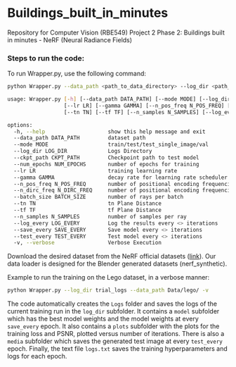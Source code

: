 # Buildings_built_in_minutes
Repository for Computer Vision (RBE549) Project 2 Phase 2: Buildings built in minutes - NeRF (Neural Radiance Fields)

### Steps to run the code:

To run Wrapper.py, use the following command:
```bash
python Wrapper.py --data_path <path_to_data_directory> --log_dir <path_to_log_directory>

usage: Wrapper.py [-h] [--data_path DATA_PATH] [--mode MODE] [--log_dir LOG_DIR] [--ckpt_path CKPT_PATH] [--num_epochs NUM_EPOCHS]
                  [--lr LR] [--gamma GAMMA] [--n_pos_freq N_POS_FREQ] [--n_dirc_freq N_DIRC_FREQ] [--batch_size BATCH_SIZE]
                  [--tn TN] [--tf TF] [--n_samples N_SAMPLES] [--log_every LOG_EVERY] [--save_every SAVE_EVERY] [--test_every TEST_EVERY] [-v]

options:
  -h, --help                    show this help message and exit
  --data_path DATA_PATH         dataset path
  --mode MODE                   train/test/test_single_image/val
  --log_dir LOG_DIR             Logs Directory
  --ckpt_path CKPT_PATH         Checkpoint path to test model
  --num_epochs NUM_EPOCHS       number of epochs for training
  --lr LR                       training learning rate
  --gamma GAMMA                 decay rate for learning rate scheduler
  --n_pos_freq N_POS_FREQ       number of positional encoding frequencies for position
  --n_dirc_freq N_DIRC_FREQ     number of positional encoding frequencies for viewing direction
  --batch_size BATCH_SIZE       number of rays per batch
  --tn TN                       tn Plane Distance
  --tf TF                       tf Plane Distance
  --n_samples N_SAMPLES         number of samples per ray
  --log_every LOG_EVERY         Log the results every <> iterations
  --save_every SAVE_EVERY       Save model every <> iterations
  --test_every TEST_EVERY       Test model every <> iterations
  -v, --verbose                 Verbose Execution
```

Download the desired dataset from the NeRF official datasets ([link](https://drive.google.com/drive/folders/128yBriW1IG_3NJ5Rp7APSTZsJqdJdfc1?usp=sharing)). Our data loader is designed for the Blender generated datasets (nerf_synthetic).

Example to run the training on the Lego dataset, in a verbose manner:
```bash
python Wrapper.py --log_dir trial_logs --data_path Data/lego/ -v
```

The code automatically creates the `Logs` folder and saves the logs of the current training run in the `log_dir` subfolder. It contains a `model` subfolder which has the best model weights and the model weights at every `save_every` epoch. It also contains a `plots` subfolder with the plots for the training loss and PSNR, plotted versus number of iterations. There is also a `media` subfolder which saves the generated test image at every `test_every` epoch. Finally, the text file `logs.txt` saves the training hyperparameters and logs for each epoch.
